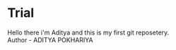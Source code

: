 <h1>Trial</h1>
Hello there i'm Aditya and this is my first git reposetery.
<br>
Author - ADITYA POKHARIYA

